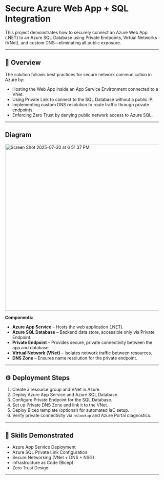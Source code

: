 #  Secure Azure Web App + SQL Integration

This project demonstrates how to securely connect an Azure Web App (.NET) to an Azure SQL Database using Private Endpoints, Virtual Networks (VNet), and custom DNS—eliminating all public exposure.

---

## 🧠 Overview

The solution follows best practices for secure network communication in Azure by:
- Hosting the Web App inside an App Service Environment connected to a VNet.
- Using Private Link to connect to the SQL Database without a public IP.
- Implementing custom DNS resolution to route traffic through private endpoints.
- Enforcing Zero Trust by denying public network access to Azure SQL.

---

## Diagram
<img width="951" height="546" alt="Screen Shot 2025-07-30 at 6 51 37 PM" src="https://github.com/user-attachments/assets/392bdeae-2f3e-43a8-9d6d-bee240028bcd" />


**Components:**
- **Azure App Service** – Hosts the web application (.NET).  
- **Azure SQL Database** – Backend data store, accessible only via Private Endpoint.  
- **Private Endpoint** – Provides secure, private connectivity between the app and database.  
- **Virtual Network (VNet)** – Isolates network traffic between resources.  
- **DNS Zone** – Ensures name resolution for the private endpoint.

---

## ⚙️ Deployment Steps

1. Create a resource group and VNet in Azure.  
2. Deploy Azure App Service and Azure SQL Database.  
3. Configure Private Endpoint for the SQL Database.  
4. Set up Private DNS Zone and link it to the VNet.  
5. Deploy Bicep template (optional) for automated IaC setup.  
6. Verify private connectivity via `nslookup` and Azure Portal diagnostics.

---

## 🧠 Skills Demonstrated
- Azure App Service Deployment  
- Azure SQL Private Link Configuration  
- Secure Networking (VNet + DNS + NSG)  
- Infrastructure as Code (Bicep)  
- Zero Trust Design  

---



